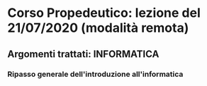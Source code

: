 # Corso Propedeutico: lezione del 21/07/2020 (modalità remota)

## Argomenti trattati: **INFORMATICA**

### Ripasso generale dell'introduzione all'informatica
